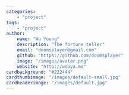 ```yaml
---
categories:
    - "project"
tags:
    - "project"
author:
    name: "Wu Young"
    description: "The fortune teller"
    email: "doomsplayer@gmail.com"
    github: "https://github.com/doomsplayer"
    image: "/images/avatar.png"
    website: "http://wooya.me"
cardbackground: "#222444"
cardthumbimage: "/images/default-small.jpg"
cardheaderimage: "/images/default.jpg"
---
```

